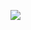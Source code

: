 <a href="../rockseries.html"><img src="http://firedpot.com/images/rockseries/20110518-pu9ac5exji7uacixcaj79dj98t.jpg" /></a>
